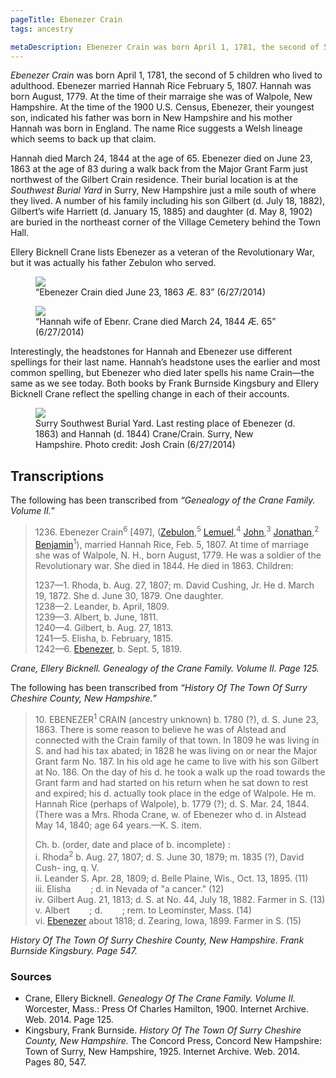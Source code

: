 ```yaml
---
pageTitle: Ebenezer Crain
tags: ancestry

metaDescription: Ebenezer Crain was born April 1, 1781, the second of 5 children who lived to adulthood. Ebenezer married Hannah Rice February 5, 1807. Hannah was born August, 1779. 
---
```

<p><i>Ebenezer Crain</i> was born April 1, 1781, the second of 5 children who lived to adulthood. Ebenezer married Hannah Rice February 5, 1807. Hannah was born August, 1779. At the time of their marraige she was of Walpole, New Hampshire. At the time of  the 1900 U.S. Census, Ebenezer, their youngest son, indicated his father  was born in New Hampshire and his mother Hannah was born in England. The name Rice  suggests a Welsh lineage which seems to back up that claim. </p>
    <p>Hannah died March 24, 1844 at the age of 65. Ebenezer died on June 23, 1863 at the age of 83 during a walk back from the Major Grant Farm just northwest of the Gilbert Crain residence. Their burial location is at the <em>Southwest Burial Yard</em> in Surry, New Hampshire just a mile south of where they lived. A number of his family including his son Gilbert (d. July 18, 1882), Gilbert&rsquo;s wife Harriett (d. January 15, 1885) and daughter (d. May 8, 1902) are buried in the northeast corner of the Village Cemetery behind the Town Hall. </p>
    <p>Ellery Bicknell Crane lists Ebenezer as a veteran of the Revolutionary War, but it was actually his father Zebulon who served. </p>
    <div class="group structure clearfix">
      <figure class="group_1of2 first"> <img src="https://farm4.staticflickr.com/3889/14358871007_8ff8e003a5_b.jpg">
        <figcaption>&ldquo;Ebenezer Crain died June 23, 1863 &AElig;. 83&rdquo; (6/27/2014)</figcaption>
      </figure>
      <figure class="group_1of2 last"> <img src="https://farm4.staticflickr.com/3926/14565436663_68cf844917_b.jpg">
        <figcaption>&ldquo;Hannah wife of Ebenr. Crane died March 24, 1844 &AElig;. 65&rdquo; (6/27/2014)</figcaption>
      </figure>
    </div>
    <p> Interestingly, the headstones for Hannah and Ebenezer use different spellings for their last name. Hannah&rsquo;s headstone uses the earlier and most common spelling, but Ebenezer who died later spells his name Crain&mdash;the same as we see today. Both books by Frank Burnside Kingsbury and Ellery Bicknell Crane  reflect the spelling change in each of their accounts. </p>
    <figure> <img src="https://farm3.staticflickr.com/2917/14340112750_46d850668f_c.jpg">
      <figcaption>Surry Southwest Burial Yard. Last resting place of Ebenezer (d. 1863) and Hannah (d. 1844) Crane/Crain. Surry, New Hampshire. Photo credit: Josh Crain (6/27/2014)</figcaption>
    </figure>
    <h2 class="center">Transcriptions</h2>
    <p>The following has been transcribed from <em>&ldquo;Genealogy of the Crane Family. Volume II.</em>&rdquo;</p>
    <blockquote>
      <p>1236. Ebenezer Crain<sup>6</sup> [497], (<a href="/ancestry/ancestors/zebulon-crane/">Zebulon</a>,<sup>5</sup> <a href="/ancestry/ancestors/lemuel-crane/">Lemuel</a>,<sup>4</sup> <a href="/ancestry/ancestors/john-crane/">John</a>,<sup>3</sup> <a href="/ancestry/ancestors/jonathan-crane/">Jonathan</a>,<sup>2</sup> <a href="/ancestry/ancestors/benjamin-crane/">Benjamin</a><sup>1</sup>), married Hannah Rice, Feb. 5, 1807. At time of marriage she was of Walpole, N. H., born August, 1779. He was a soldier of the Revolutionary war. She died in 1844. He died in 1863. Children:</p>
      <p>1237&mdash;1. Rhoda, b. Aug. 27, 1807; m. David Cushing, Jr. He d. March 19, 1872. She d. June 30, 1879. One daughter.<br>
        1238&mdash;2. Leander, b. April, 1809.<br>
        1239&mdash;3. Albert, b. June, 1811.<br>
        1240&mdash;4. Gilbert, b. Aug. 27, 1813.<br>
        1241&mdash;5. Elisha, b. February, 1815.<br>
        1242&mdash;6. <a href="/ancestry/ancestors/ebenezer-crain-jr">Ebenezer</a>, b. Sept. 5, 1819.</p>
    </blockquote>
    <cite>Crane, Ellery Bicknell. Genealogy of the Crane Family. Volume II. Page 125.</cite>
    <p>The following has been transcribed from <em>“History Of The Town Of Surry Cheshire County, New Hampshire.”</em></p>
    <blockquote>
      <p>10. EBENEZER<sup>1</sup> CRAIN (ancestry unknown) b. 1780 (?), d. S. June 23, 1863. There is some reason to believe he was of Alstead and connected with the Crain family of that town. In 1809 he was living in S. and had his tax abated; in 1828 he was living on or near the Major Grant farm No. 187. In his old age he came to live with his son Gilbert at No. 186. On the day of his d. he took a walk up the road towards the Grant farm and had started on his return when he sat down to rest and expired; his d. actually took place in the edge of Walpole. He m. Hannah Rice (perhaps of Walpole), b. 1779 (?); d. S. Mar. 24, 1844. (There was a Mrs. Rhoda Crane, w. of Ebenezer who d. in Alstead May 14, 1840; age 64 years.&mdash;K. S. item.</p>
      <p>Ch. b. (order, date and place of b. incomplete) :<br>
        i. Rhoda<sup>2</sup> b. Aug. 27, 1807; d. S. June 30, 1879; m. 1835 (?), David Cush-
        ing, q. V.<br>
        ii. Leander S. Apr. 28, 1809; d. Belle Plaine, Wis., Oct. 13, 1895. (11)<br>
        iii. Elisha &nbsp; &nbsp; &nbsp; &nbsp;; d. in Nevada of "a cancer." (12)<br>
        iv. Gilbert Aug. 21, 1813; d. S. at No. 44, July 18, 1882. Farmer in S. (13)<br>
        v. Albert &nbsp; &nbsp; &nbsp; &nbsp;; d. &nbsp; &nbsp; &nbsp; &nbsp;; rem. to Leominster, Mass. (14)<br>
        vi. <a href="/ancestry/ancestors/ebenezer-crain-jr">Ebenezer</a> about 1818; d. Zearing, Iowa, 1899. Farmer in S. (15)</p>
    </blockquote>
    <cite>History Of The Town Of Surry Cheshire County, New Hampshire. Frank Burnside Kingsbury. Page 547.</cite>
    <footer>
<h3>Sources</h3>
      <ul>
        <li>Crane, Ellery Bicknell. <em>Genealogy Of The Crane Family. Volume II.</em> Worcester, Mass.: Press Of Charles Hamilton, 1900. Internet Archive. Web. 2014. Page 125.</li>
        <li>Kingsbury, Frank Burnside. <em>History Of The Town Of Surry Cheshire County, New Hampshire.</em> The Concord Press, Concord New Hampshire: Town of Surry, New Hampshire, 1925. Internet Archive. Web. 2014. Pages 80, 547.</li>
      </ul>
    </footer>